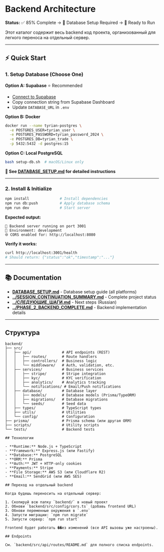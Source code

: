 # Backend Architecture

**Status:** ✅ 85% Complete → 🔴 Database Setup Required → 🚀 Ready to Run

Этот каталог содержит весь backend код проекта, организованный для легкого переноса на отдельный сервер.

---

## ⚡ Quick Start

### 1. Setup Database (Choose One)

**Option A: Supabase** ⭐ Recommended
- [Connect to Supabase](#open-mcp-popover)
- Copy connection string from Supabase Dashboard
- Update `DATABASE_URL` in `.env`

**Option B: Docker**
```bash
docker run --name tyrian-postgres \
  -e POSTGRES_USER=tyrian_user \
  -e POSTGRES_PASSWORD=tyrian_password_2024 \
  -e POSTGRES_DB=tyrian_trade \
  -p 5432:5432 -d postgres:15
```

**Option C: Local PostgreSQL**
```bash
bash setup-db.sh  # macOS/Linux only
```

**📖 See [DATABASE_SETUP.md](DATABASE_SETUP.md) for detailed instructions**

---

### 2. Install & Initialize

```bash
npm install              # Install dependencies
npm run db:push          # Apply database schema
npm run dev              # Start server
```

**Expected output:**
```
🚀 Backend server running on port 3001
📝 Environment: development
🌐 CORS enabled for: http://localhost:8080
```

**Verify it works:**
```bash
curl http://localhost:3001/health
# Should return: {"status":"ok","timestamp":"..."}
```

---

## 📚 Documentation

- **[DATABASE_SETUP.md](DATABASE_SETUP.md)** - Database setup guide (all platforms)
- **[../SESSION_CONTINUATION_SUMMARY.md](../SESSION_CONTINUATION_SUMMARY.md)** - Complete project status
- **[../СЛЕДУЮЩИЕ_ШАГИ.md](../СЛЕДУЮЩИЕ_ШАГИ.md)** - Next steps (Russian)
- **[../PHASE_2_BACKEND_COMPLETE.md](../PHASE_2_BACKEND_COMPLETE.md)** - Backend implementation details

---

## Структура

```
backend/
├── src/
│   ├── api/              # API endpoints (REST)
│   │   ├── routes/       # Route handlers
│   │   ├── controllers/  # Business logic
│   │   └── middleware/   # Auth, validation, etc.
│   ├── services/         # Business services
│   │   ├── stripe/       # Stripe integration
│   │   ├── kyc/          # KYC verification
│   │   ├── analytics/    # Analytics tracking
│   │   └── notifications/ # Email/Push notifications
│   ├── database/         # Database layer
│   │   ├── models/       # Database models (Prisma/TypeORM)
│   │   ├── migrations/   # Database migrations
│   │   └── seeds/        # Seed data
│   ├── types/            # TypeScript types
│   ├── utils/            # Utilities
│   └── config/           # Configuration
├── prisma/               # Prisma schema (или другая ORM)
├── scripts/              # Utility scripts
└── tests/                # Backend tests

## Технологии

- **Runtime:** Node.js + TypeScript
- **Framework:** Express.js (или Fastify)
- **Database:** PostgreSQL
- **ORM:** Prisma
- **Auth:** JWT + HTTP-only cookies
- **Payments:** Stripe
- **File Storage:** AWS S3 (или Cloudflare R2)
- **Email:** SendGrid (или AWS SES)

## Переход на отдельный backend

Когда будешь переносить на отдельный сервер:

1. Скопируй всю папку `backend/` в новый проект
2. Обнови `backend/src/config/cors.ts` (добавь frontend URL)
3. Обнови переменные окружения в `.env`
4. Запусти миграции: `npm run migrate`
5. Запусти сервер: `npm run start`

Frontend будет работать ��ез изменений (все API вызовы уже настроены).

## Endpoints

См. `backend/src/api/routes/README.md` для полного списка endpoints.
